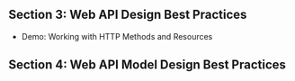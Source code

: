 ## Section 3: Web API Design Best Practices
* Demo: Working with HTTP Methods and Resources
## Section 4: Web API Model Design Best Practices
